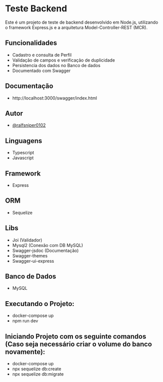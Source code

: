 
# Teste Backend

Este é um projeto de teste de backend desenvolvido em Node.js, utilizando o framework Express.js e a arquitetura Model-Controller-REST (MCR).

## Funcionalidades
- Cadastro e consulta de Perfil
- Validação de campos e verificação de duplicidade 
- Persistencia dos dados no Banco de dados
- Documentado com Swagger

## Documentação
- http://localhost:3000/swagger/index.html

## Autor
- [@ralfsniper0102](https://www.github.com/ralfsniper0102)

## Linguagens
- Typescript
- Javascript

## Framework
- Express

## ORM
- Sequelize

## Libs
- Joi (Validador)
- Mysql2 (Conexão com DB MySQL)
- Swagger-jsdoc (Documentação)
- Swagger-themes 
- Swagger-ui-express


## Banco de Dados
- MySQL


## Executando o Projeto:

- docker-compose up
- npm run dev

## Iniciando Projeto com os seguinte comandos (Caso seja necessário criar o volume do banco novamente):

- docker-compose up
- npx sequelize db:create 
- npx sequelize db:migrate